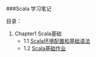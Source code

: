 ###Scala 学习笔记

目录：

1. Chapter1 Scala基础
	+ 1.1 [Scala环境配置和基础语法](chapter01/1.1.md)
	+ 1.2 [Scala基础作业](chapter01/1.2.md)